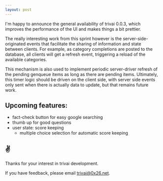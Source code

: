 ```yaml
---
layout: post
---
```


I'm happy to announce the general availability of trivai 0.0.3, which improves
the performance of the UI and makes things a bit prettier.

The really interesting work from this sprint however is the server-side-originated
events that facilitate the sharing of information and state between clients. For
example, as category completions are posted to the database, all clients will get
a refresh event, triggering a reload of the available categories.

This mechanism is also used to implement periodic server-driver refresh of the
pending genqueue items as long as there are pending items. Ultimately, this timer
logic should be driven on the client side, with server side events only sent when
there is actually data to update, but that remains future work.

## Upcoming features:
  * fact-check button for easy google searching
  * thumb up for good questions
  * user state: score keeping
    * multiple choice selection for automatic score keeping

## ✌️

Thanks for your interest in trivai development.

If you have feedback, please email trivai@0x26.net.
